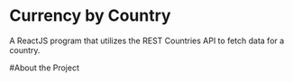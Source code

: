 # Currency by Country
A ReactJS program that utilizes the REST Countries API to fetch data for a country.

#About the Project
